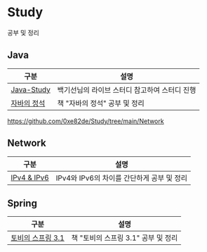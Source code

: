 # Study

공부 및 정리

## Java

| 구분                                                                                                            | 설명                                          |
| --------------------------------------------------------------------------------------------------------------- | --------------------------------------------- |
| [Java-Study](https://github.com/0xe82de/Study/tree/main/Java/Java-Study)                                        | 백기선님의 라이브 스터디 참고하여 스터디 진행 |
| [자바의 정석](https://github.com/0xe82de/Study/tree/main/Java/%EC%9E%90%EB%B0%94%EC%9D%98%20%EC%A0%95%EC%84%9D) | 책 "자바의 정석" 공부 및 정리                 |

https://github.com/0xe82de/Study/tree/main/Network

## Network

| 구분                                                                                   | 설명                                       |
| -------------------------------------------------------------------------------------- | ------------------------------------------ |
| [IPv4 & IPv6](https://github.com/0xe82de/Study/blob/main/Network/IPv4%20%26%20IPv6.md) | IPv4와 IPv6의 차이를 간단하게 공부 및 정리 |

## Spring

| 구분                                                                                                                                   | 설명                                |
| -------------------------------------------------------------------------------------------------------------------------------------- | ----------------------------------- |
| [토비의 스프링 3.1](https://github.com/0xe82de/Study/tree/main/Spring/%ED%86%A0%EB%B9%84%EC%9D%98%20%EC%8A%A4%ED%94%84%EB%A7%81%203.1) | 책 "토비의 스프링 3.1" 공부 및 정리 |
